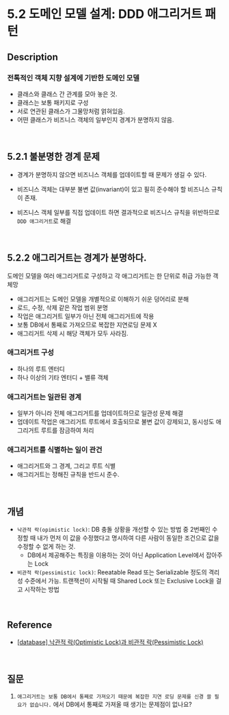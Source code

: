 # 5.2 도메인 모델 설계: DDD 애그리거트 패턴

## Description

### 전톡적인 객체 지향 설계에 기반한 도메인 모델

-   클래스와 클래스 간 관계를 모아 놓은 것.
-   클래스는 보통 패키지로 구성
-   서로 연관된 클래스가 그물망처럼 얽혀있음.
-   어떤 클래스가 비즈니스 객체의 일부인지 경계가 분명하지 않음.

<br />

## 5.2.1 불분명한 경계 문제

-   경계가 분명하지 않으면 비즈니스 객체를 업데이트할 때 문제가 생길 수 있다.
-   비즈니스 객체는 대부분 불변 값(invariant)이 있고 필히 준수해야 할 비즈니스 규칙이 존재.

-   비즈니스 객체 일부를 직접 업데이트 하면 결과적으로 비즈니스 규칙을 위반하므로 `DDD 애그리거트`로 해결

<br />

## 5.2.2 애그리거트는 경계가 분명하다.

도메인 모델을 여러 애그리거트로 구성하고 각 애그리거트는 한 단위로 취급 가능한 객체망

-   애그리거트는 도메인 모델을 개별적으로 이해하기 쉬운 덩어리로 분해
-   로드, 수정, 삭제 같은 작업 범위 분명
-   작업은 애그리거트 일부가 아닌 전체 애그리거트에 작용
-   보통 DB에서 통째로 가져오므로 복잡한 지연로딩 문제 X
-   애그리거트 삭제 시 해당 객체가 모두 사라짐.

### 애그리거트 구성

-   하나의 루트 엔터디
-   하나 이상의 기타 엔터디 + 밸류 객체

### 애그리거트는 일관된 경계

-   일부가 아니라 전체 애그리거트를 업데이트하므로 일관성 문제 해결
-   업데이트 작업은 애그리거트 루트에서 호출되므로 불변 값이 강제되고, 동시성도 애그리거트 루트를 잠금하여 처리

### 애그리거트를 식별하는 일이 관건

-   애그리거트와 그 경계, 그리고 루트 식별
-   애그리거트는 정해진 규칙을 반드시 준수.

<br />

## 개념

-   `낙관적 락(opimistic lock)`: DB 충돌 상황을 개선할 수 있는 방법 중 2번째인 수정할 때 내가 먼저 이 값을 수정했다고 명시하여 다른 사람이 동일한 조건으로 값을 수정할 수 없게 하는 것.
    -   DB에서 제공해주는 특징을 이용하는 것이 아닌 Application Level에서 잡아주는 Lock
-   `비관적 락(pessimistic lock)`: Reeatable Read 또는 Serializable 정도의 격리성 수준에서 가능. 트랜잭션이 시작될 때 Shared Lock 또는 Exclusive Lock을 걸고 시작하는 방법

<br />

## Reference

-   [[database] 낙관적 락(Optimistic Lock)과 비관적 락(Pessimistic Lock)](https://sabarada.tistory.com/175)

<br />

## 질문

1. `애그리거트는 보통 DB에서 통째로 가져오기 때문에 복잡한 지연 로딩 문제를 신경 쓸 필요가 없습니다.` 에서 DB에서 통째로 가져올 때 생기는 문제점이 없나요?

